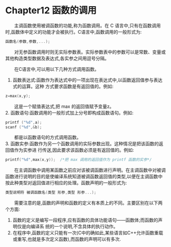 # Chapter12 函数的调用

&emsp;&emsp;主调函数使用被调函数的功能,称为函数调用。在 C 语言中,只有在函数调用时,函数体中定义的功能才会被执行。C语言中,函数调用的一般形式为: 
```C
函数名(参数,参数,...); 
```
&emsp;&emsp;对无参函数调用时则无实际参数表。实际参数表中的参数可以是常数、变量或其他构造类型数据及表达式,各实参之间用逗号分隔。 <br>

&emsp;&emsp;在C语言中,可以用以下几种方式调用函数。 
1. 函数表达式:函数作为表达式中的一项出现在表达式中,以函数返回值参与表达式的运算。这种 方式要求函数是有返回值的。例如: 
```C
z=max(x,y);
```
&emsp;&emsp;这是一个赋值表达式,把 max 的返回值赋予变量z。<br> 
2. 函数语句:函数调用的一般形式加上分号即构成函数语句。例如: 
```C
printf ("%d",a);
scanf ("%d",&b);
```   
&emsp;&emsp;都是以函数语句的方式调用函数。 <br>
3. 函数实参:函数作为另一个函数调用的实际参数出现。这种情况是把该函数的返回值作为实参进 行传送,因此要求该函数必须是有返回值的。例如: 
```C
printf("%d",max(x,y));  /*把 max 调用的返回值作为 printf 函数的实参*/
```
&emsp;&emsp;在主调函数中调用某函数之前应对该被调函数进行声明。在主调函数中对被调函数进行说明的目的是使编译系统知道被调函数返回值的类型,以便在主调函数中按此种类型对返回值进行相应的处理。函数声明的一般形式为:
```C 
类型说明符 被调函数名(类型 形参,类型 形参...); 
```
&emsp;&emsp;需要注意的是,函数的声明和函数的定义有本质上的不同。主要区别在以下两个方面: 
1. 函数的定义是编写一段程序,应有函数的具体功能语句——函数体;而函数的声明仅是向编译系 统的一个说明,不含具体的执行动作。 
2. 在程序中,函数的定义只能有一次(C中的确如此,某些语言如C++允许函数重载或重写,也就是多次定义函数),而函数的声明可以有多次.